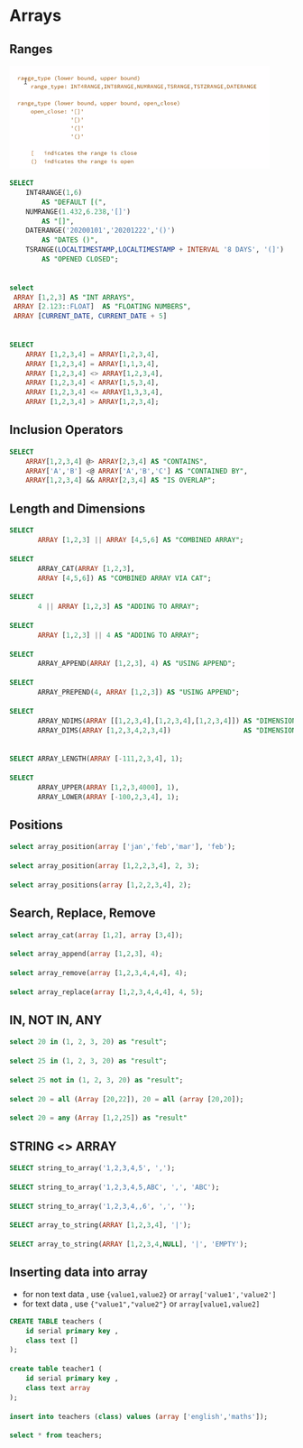 # Arrays

## Ranges

![range in array](../../.gitbook/assets/image%20%286%29.png)

```sql
SELECT 
	INT4RANGE(1,6)													 	
		AS "DEFAULT [(",
	NUMRANGE(1.432,6.238,'[]') 										 	
		AS "[]",
	DATERANGE('20200101','20201222','()') 							 	
		AS "DATES ()",
	TSRANGE(LOCALTIMESTAMP,LOCALTIMESTAMP + INTERVAL '8 DAYS', '(]') 	
		AS "OPENED CLOSED";	
		
		
select
 ARRAY [1,2,3] AS "INT ARRAYS",
 ARRAY [2.123::FLOAT]  AS "FLOATING NUMBERS",
 ARRAY [CURRENT_DATE, CURRENT_DATE + 5]		
 
 
SELECT 
	ARRAY [1,2,3,4] = ARRAY[1,2,3,4],
	ARRAY [1,2,3,4] = ARRAY[1,1,3,4],
	ARRAY [1,2,3,4] <> ARRAY[1,2,3,4],
	ARRAY [1,2,3,4] < ARRAY[1,5,3,4],
	ARRAY [1,2,3,4] <= ARRAY[1,3,3,4],
	ARRAY [1,2,3,4] > ARRAY[1,2,3,4];

```

## Inclusion Operators

```sql
SELECT 
	ARRAY[1,2,3,4] @> ARRAY[2,3,4] AS "CONTAINS",
	ARRAY['A','B'] <@ ARRAY['A','B','C'] AS "CONTAINED BY",
	ARRAY[1,2,3,4] && ARRAY[2,3,4] AS "IS OVERLAP";
```

## Length and Dimensions

```sql
SELECT 
       ARRAY [1,2,3] || ARRAY [4,5,6] AS "COMBINED ARRAY";

SELECT 
       ARRAY_CAT(ARRAY [1,2,3], 
       ARRAY [4,5,6]) AS "COMBINED ARRAY VIA CAT";

SELECT 
       4 || ARRAY [1,2,3] AS "ADDING TO ARRAY";

SELECT 
       ARRAY [1,2,3] || 4 AS "ADDING TO ARRAY";

SELECT 
       ARRAY_APPEND(ARRAY [1,2,3], 4) AS "USING APPEND";

SELECT 
       ARRAY_PREPEND(4, ARRAY [1,2,3]) AS "USING APPEND";

SELECT 
       ARRAY_NDIMS(ARRAY [[1,2,3,4],[1,2,3,4],[1,2,3,4]]) AS "DIMENSIONS",
       ARRAY_DIMS(ARRAY [1,2,3,4,2,3,4])                  AS "DIMENSIONS";


SELECT ARRAY_LENGTH(ARRAY [-111,2,3,4], 1);

SELECT 
       ARRAY_UPPER(ARRAY [1,2,3,4000], 1), 
       ARRAY_LOWER(ARRAY [-100,2,3,4], 1);
```

## Positions

```sql
select array_position(array ['jan','feb','mar'], 'feb');

select array_position(array [1,2,2,3,4], 2, 3);

select array_positions(array [1,2,2,3,4], 2);
```

## Search, Replace, Remove

```sql
select array_cat(array [1,2], array [3,4]);

select array_append(array [1,2,3], 4);

select array_remove(array [1,2,3,4,4,4], 4);

select array_replace(array [1,2,3,4,4,4], 4, 5);
```

## IN, NOT IN, ANY

```sql
select 20 in (1, 2, 3, 20) as "result";

select 25 in (1, 2, 3, 20) as "result";

select 25 not in (1, 2, 3, 20) as "result";

select 20 = all (Array [20,22]), 20 = all (array [20,20]);

select 20 = any (Array [1,2,25]) as "result"
```

## STRING &lt;&gt; ARRAY

```sql
SELECT string_to_array('1,2,3,4,5', ',');

SELECT string_to_array('1,2,3,4,5,ABC', ',', 'ABC');

SELECT string_to_array('1,2,3,4,,6', ',', '');

SELECT array_to_string(ARRAY [1,2,3,4], '|');

SELECT array_to_string(ARRAY [1,2,3,4,NULL], '|', 'EMPTY');
```

## Inserting data into array

* for non text data , use `{value1,value2}` or `array['value1','value2']`
* for text data , use `{"value1","value2"}` or `array[value1,value2]`

```sql
CREATE TABLE teachers (
    id serial primary key ,
    class text []
);

create table teacher1 (
    id serial primary key ,
    class text array
);

insert into teachers (class) values (array ['english','maths']);

select * from teachers;
```

